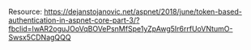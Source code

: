 Resource: https://dejanstojanovic.net/aspnet/2018/june/token-based-authentication-in-aspnet-core-part-3/?fbclid=IwAR2oguJOoVqBOVePsnMfSpe1yZpAwg5Ir6rrfUoVNtumO-Swsx5CDNagQQQ
